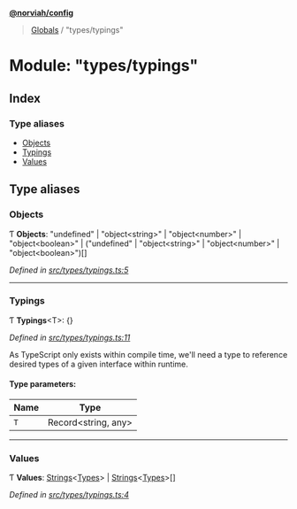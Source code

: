 **[@norviah/config](../README.md)**

> [Globals](../globals.md) / "types/typings"

# Module: "types/typings"

## Index

### Type aliases

* [Objects](_types_typings_.md#objects)
* [Typings](_types_typings_.md#typings)
* [Values](_types_typings_.md#values)

## Type aliases

### Objects

Ƭ  **Objects**: \"undefined\" \| \"object\<string>\" \| \"object\<number>\" \| \"object\<boolean>\" \| (\"undefined\" \| \"object\<string>\" \| \"object\<number>\" \| \"object\<boolean>\")[]

*Defined in [src/types/typings.ts:5](https://github.com/Norviah/config/blob/8642475/src/types/typings.ts#L5)*

___

### Typings

Ƭ  **Typings**\<T>: {}

*Defined in [src/types/typings.ts:11](https://github.com/Norviah/config/blob/8642475/src/types/typings.ts#L11)*

As TypeScript only exists within compile time, we'll need a type to reference
desired types of a given interface within runtime.

#### Type parameters:

Name | Type |
------ | ------ |
`T` | Record\<string, any> |

___

### Values

Ƭ  **Values**: [Strings](_types_typescript_strings_.md#strings)\<[Types](_types_types_.md#types)> \| [Strings](_types_typescript_strings_.md#strings)\<[Types](_types_types_.md#types)>[]

*Defined in [src/types/typings.ts:4](https://github.com/Norviah/config/blob/8642475/src/types/typings.ts#L4)*

